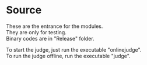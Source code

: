 # Source

These are the entrance for the modules.   
They are only for testing.  
Binary codes are in "Release" folder.  

To start the judge, just run the executable "onlinejudge".  
To run the judge offline, run the executable "judge".